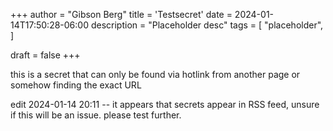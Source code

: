 +++
author = "Gibson Berg"
title = 'Testsecret'
date = 2024-01-14T17:50:28-06:00
description = "Placeholder desc"
tags = [
    "placeholder",
]

draft = false
+++

this is a secret that can only be found via hotlink from another page
or somehow finding the exact URL

edit 2024-01-14 20:11 -- it appears that secrets appear in RSS feed, unsure if this will be an
issue. please test further.
